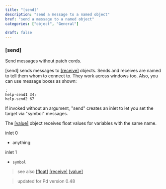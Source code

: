 ```yaml
---
title: "[send]"
description: "send a message to a named object"
bref: "send a message to a named object"
categories: ["object", "General"]

draft: false
---
```


### [send]

Send messages without patch cords.

[send] sends messages to [[receive]](receive) objects. Sends and receives 
are named to tell them whom to connect to. They work across windows 
too. Also, you can use message boxes as shown:

````
;
help-send1 34;
help-send2 67
````

If invoked without an argument, "send" creates an inlet to let you 
set the target via "symbol" messages.

The [[value]](../value) object receives float values for variables with the 
same name.

inlet 0

 - anything

inlet 1

- `symbol`

> see also [[float]](../float) [[receive]](../receive) [[value]](../value)

> updated for Pd version 0.48
 


